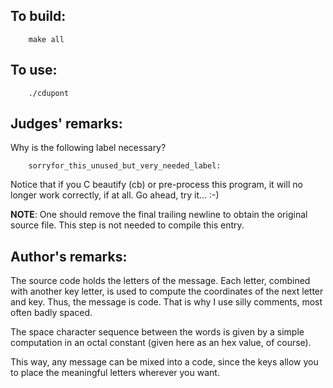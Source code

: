 ## To build:

``` <!---sh-->
    make all
```


## To use:

``` <!---sh-->
    ./cdupont
```


## Judges' remarks:

Why is the following label necessary?

``` <!---c-->
    sorryfor_this_unused_but_very_needed_label:
```

Notice that if you C beautify (cb) or pre-process this program, it
will no longer work correctly, if at all.  Go ahead, try it... :-)

**NOTE**: One should remove the final trailing newline to obtain the
original source file.  This step is not needed to compile
this entry.


## Author's remarks:

The source code holds the letters of the message. Each letter, combined
with another key letter, is used to compute the coordinates of the next
letter and key. Thus, the message is code.  That is why I use silly
comments, most often badly spaced.

The space character sequence between the words is given by a simple
computation in an octal constant (given here as an hex value, of
course).

This way, any message can be mixed into a code, since the keys allow
you to place the meaningful letters wherever you want.


<!--

    Copyright © 1984-2024 by Landon Curt Noll. All Rights Reserved.

    You are free to share and adapt this file under the terms of this license:

        Creative Commons Attribution-ShareAlike 4.0 International (CC BY-SA 4.0)

    For more information, see:

        https://creativecommons.org/licenses/by-sa/4.0/

-->
